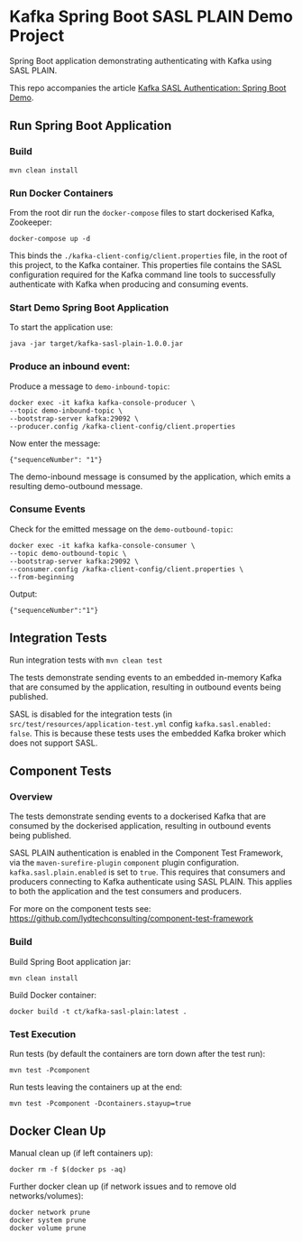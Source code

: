 # Kafka Spring Boot SASL PLAIN Demo Project

Spring Boot application demonstrating authenticating with Kafka using SASL PLAIN.

This repo accompanies the article [Kafka SASL Authentication: Spring Boot Demo](https://www.lydtechconsulting.com/blog-kafka-sasl-authentication.html).

## Run Spring Boot Application

### Build
```
mvn clean install
```

### Run Docker Containers

From the root dir run the `docker-compose` files to start dockerised Kafka, Zookeeper:
```
docker-compose up -d
```

This binds the `./kafka-client-config/client.properties` file, in the root of this project, to the Kafka container.  This properties file contains the SASL configuration required for the Kafka command line tools to successfully authenticate with Kafka when producing and consuming events.

### Start Demo Spring Boot Application

To start the application use:
```
java -jar target/kafka-sasl-plain-1.0.0.jar
```

### Produce an inbound event:

Produce a message to `demo-inbound-topic`:
```
docker exec -it kafka kafka-console-producer \
--topic demo-inbound-topic \
--bootstrap-server kafka:29092 \
--producer.config /kafka-client-config/client.properties
```
Now enter the message:
```
{"sequenceNumber": "1"}
```
The demo-inbound message is consumed by the application, which emits a resulting demo-outbound message.

### Consume Events

Check for the emitted message on the `demo-outbound-topic`:
```
docker exec -it kafka kafka-console-consumer \
--topic demo-outbound-topic \
--bootstrap-server kafka:29092 \
--consumer.config /kafka-client-config/client.properties \
--from-beginning
```
Output:
```
{"sequenceNumber":"1"}
```

## Integration Tests

Run integration tests with `mvn clean test`

The tests demonstrate sending events to an embedded in-memory Kafka that are consumed by the application, resulting in outbound events being published.

SASL is disabled for the integration tests (in `src/test/resources/application-test.yml` config `kafka.sasl.enabled: false`.  This is because these tests uses the embedded Kafka broker which does not support SASL.

## Component Tests

### Overview

The tests demonstrate sending events to a dockerised Kafka that are consumed by the dockerised application, resulting in outbound events being published.

SASL PLAIN authentication is enabled in the Component Test Framework, via the `maven-surefire-plugin` `component` plugin configuration.  `kafka.sasl.plain.enabled` is set to `true`.  This requires that consumers and producers connecting to Kafka authenticate using SASL PLAIN.  This applies to both the application and the test consumers and producers. 

For more on the component tests see: https://github.com/lydtechconsulting/component-test-framework

### Build

Build Spring Boot application jar:
```
mvn clean install
```

Build Docker container:
```
docker build -t ct/kafka-sasl-plain:latest .
```

### Test Execution

Run tests (by default the containers are torn down after the test run):
```
mvn test -Pcomponent
```

Run tests leaving the containers up at the end:
```
mvn test -Pcomponent -Dcontainers.stayup=true
```

## Docker Clean Up

Manual clean up (if left containers up):
```
docker rm -f $(docker ps -aq)
```

Further docker clean up (if network issues and to remove old networks/volumes):
```
docker network prune
docker system prune
docker volume prune
```
